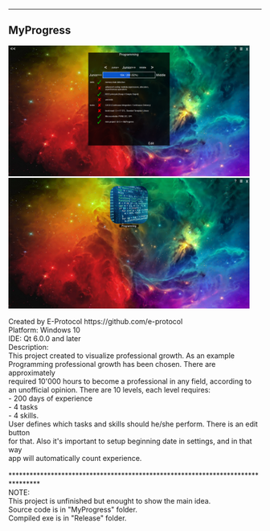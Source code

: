 ********************************************************************************
## MyProgress<br/>
<p float="left">
<img src = "Project Photo/screenshot_1.png" width = "480" height = "260" />
<img src = "Project Photo/screenshot_2.png" width = "480" height = "260" />
</p>
Created by E-Protocol
https://github.com/e-protocol
<br/>
Platform: Windows 10<br/>
IDE: Qt 6.0.0 and later<br/>
Description:<br/>
This project created to visualize professional growth. As an example<br/> 
Programming professional growth has been chosen. There are approximately<br/> 
required 10'000 hours to become a professional in any field, according to<br/>
an unofficial opinion. There are 10 levels, each level requires:<br/>
- 200 days of experience<br/>
- 4 tasks<br/>
- 4 skills.<br/>
User defines which tasks and skills should he/she perform. There is an edit button<br/>
for that. Also it's important to setup beginning date in settings, and in that way<br/>
app will automatically count experience.<br/>
<br/>
********************************************************************************
<br/>
NOTE:<br/>
This project is unfinished but enought to show the main idea.<br/>
Source code is in "MyProgress" folder.<br/>
Compiled exe is in "Release" folder.<br/>
